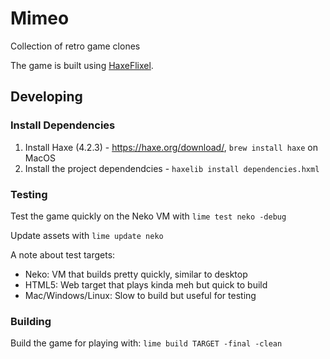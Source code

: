 # Mimeo

Collection of retro game clones

The game is built using [HaxeFlixel](https://haxeflixel.com).

## Developing

### Install Dependencies

1. Install Haxe (4.2.3) - https://haxe.org/download/, `brew install haxe` on MacOS
2. Install the project dependendcies - `haxelib install dependencies.hxml`

### Testing

Test the game quickly on the Neko VM with `lime test neko -debug`

Update assets with `lime update neko`

A note about test targets:

- Neko: VM that builds pretty quickly, similar to desktop
- HTML5: Web target that plays kinda meh but quick to build
- Mac/Windows/Linux: Slow to build but useful for testing

### Building

Build the game for playing with: `lime build TARGET -final -clean`